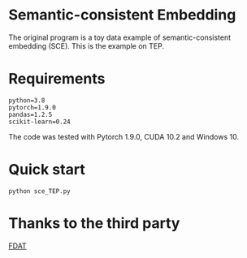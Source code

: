 # Semantic-consistent Embedding
The original program is a toy data example of semantic-consistent embedding (SCE).
This is the example on TEP.

# Requirements
~~~
python=3.8
pytorch=1.9.0
pandas=1.2.5
scikit-learn=0.24
~~~
The code was tested with Pytorch 1.9.0, CUDA 10.2 and Windows 10.  </br>

# Quick start
```shell
python sce_TEP.py
```

# Thanks to the third party
[FDAT](https://github.com/LiangjunFeng/Industrial_ZSL)
